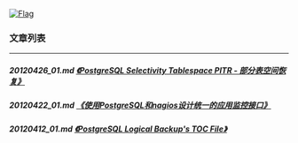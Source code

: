 <a rel=nofollow href=http://info.flagcounter.com/h9V1  ><img src=http://s03.flagcounter.com/count/h9V1/bg_FFFFFF/txt_000000/border_CCCCCC/columns_2/maxflags_12/viewers_0/labels_0/pageviews_0/flags_0/  alt=Flag Counter  border=0  ></a>  
  
### 文章列表  
----  
##### 20120426_01.md   [《PostgreSQL Selectivity Tablespace PITR - 部分表空间恢复》](20120426_01.md)  
##### 20120422_01.md   [《使用PostgreSQL和nagios设计统一的应用监控接口》](20120422_01.md)  
##### 20120412_01.md   [《PostgreSQL Logical Backup's TOC File》](20120412_01.md)  

